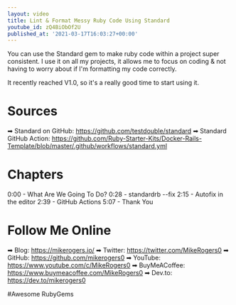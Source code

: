 ```yaml
---
layout: video
title: Lint & Format Messy Ruby Code Using Standard
youtube_id: zQ4BiObOf2U
published_at: '2021-03-17T16:03:27+00:00'
---
```

You can use the Standard gem to make ruby code within a project super consistent. I use it on all my projects, it allows me to focus on coding & not having to worry about if I'm formatting my code correctly.

It recently reached V1.0, so it's a really good time to start using it.

# Sources

➡ Standard on GitHub: https://github.com/testdouble/standard
➡ Standard GitHub Action: https://github.com/Ruby-Starter-Kits/Docker-Rails-Template/blob/master/.github/workflows/standard.yml

# Chapters

0:00 - What Are We Going To Do?
0:28 - standardrb --fix
2:15 - Autofix in the editor
2:39 - GitHub Actions
5:07 - Thank You

# Follow Me Online

➡ Blog: https://mikerogers.io/
➡ Twitter: https://twitter.com/MikeRogers0
➡ GitHub: https://github.com/mikerogers0
➡ YouTube: https://www.youtube.com/c/MikeRogers0
➡ BuyMeACoffee: https://www.buymeacoffee.com/MikeRogers0
➡ Dev.to: https://dev.to/mikerogers0

#Awesome RubyGems